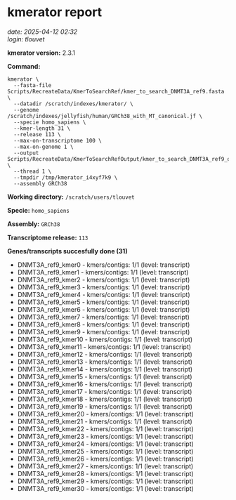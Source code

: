 # kmerator report
*date: 2025-04-12 02:32*  
*login: tlouvet*

**kmerator version:** 2.3.1

**Command:**

```
kmerator \
  --fasta-file Scripts/RecreateData/KmerToSearchRef/kmer_to_search_DNMT3A_ref9.fasta \
  --datadir /scratch/indexes/kmerator/ \
  --genome /scratch/indexes/jellyfish/human/GRCh38_with_MT_canonical.jf \
  --specie homo_sapiens \
  --kmer-length 31 \
  --release 113 \
  --max-on-transcriptome 100 \
  --max-on-genome 1 \
  --output Scripts/RecreateData/KmerToSearchRefOutput/kmer_to_search_DNMT3A_ref9_output \
  --thread 1 \
  --tmpdir /tmp/kmerator_i4xyf7k9 \
  --assembly GRCh38
```

**Working directory:** `/scratch/users/tlouvet`

**Specie:** `homo_sapiens`

**Assembly:** `GRCh38`

**Transcriptome release:** `113`

**Genes/transcripts succesfully done (31)**

- DNMT3A_ref9_kmer0 - kmers/contigs: 1/1 (level: transcript)
- DNMT3A_ref9_kmer1 - kmers/contigs: 1/1 (level: transcript)
- DNMT3A_ref9_kmer2 - kmers/contigs: 1/1 (level: transcript)
- DNMT3A_ref9_kmer3 - kmers/contigs: 1/1 (level: transcript)
- DNMT3A_ref9_kmer4 - kmers/contigs: 1/1 (level: transcript)
- DNMT3A_ref9_kmer5 - kmers/contigs: 1/1 (level: transcript)
- DNMT3A_ref9_kmer6 - kmers/contigs: 1/1 (level: transcript)
- DNMT3A_ref9_kmer7 - kmers/contigs: 1/1 (level: transcript)
- DNMT3A_ref9_kmer8 - kmers/contigs: 1/1 (level: transcript)
- DNMT3A_ref9_kmer9 - kmers/contigs: 1/1 (level: transcript)
- DNMT3A_ref9_kmer10 - kmers/contigs: 1/1 (level: transcript)
- DNMT3A_ref9_kmer11 - kmers/contigs: 1/1 (level: transcript)
- DNMT3A_ref9_kmer12 - kmers/contigs: 1/1 (level: transcript)
- DNMT3A_ref9_kmer13 - kmers/contigs: 1/1 (level: transcript)
- DNMT3A_ref9_kmer14 - kmers/contigs: 1/1 (level: transcript)
- DNMT3A_ref9_kmer15 - kmers/contigs: 1/1 (level: transcript)
- DNMT3A_ref9_kmer16 - kmers/contigs: 1/1 (level: transcript)
- DNMT3A_ref9_kmer17 - kmers/contigs: 1/1 (level: transcript)
- DNMT3A_ref9_kmer18 - kmers/contigs: 1/1 (level: transcript)
- DNMT3A_ref9_kmer19 - kmers/contigs: 1/1 (level: transcript)
- DNMT3A_ref9_kmer20 - kmers/contigs: 1/1 (level: transcript)
- DNMT3A_ref9_kmer21 - kmers/contigs: 1/1 (level: transcript)
- DNMT3A_ref9_kmer22 - kmers/contigs: 1/1 (level: transcript)
- DNMT3A_ref9_kmer23 - kmers/contigs: 1/1 (level: transcript)
- DNMT3A_ref9_kmer24 - kmers/contigs: 1/1 (level: transcript)
- DNMT3A_ref9_kmer25 - kmers/contigs: 1/1 (level: transcript)
- DNMT3A_ref9_kmer26 - kmers/contigs: 1/1 (level: transcript)
- DNMT3A_ref9_kmer27 - kmers/contigs: 1/1 (level: transcript)
- DNMT3A_ref9_kmer28 - kmers/contigs: 1/1 (level: transcript)
- DNMT3A_ref9_kmer29 - kmers/contigs: 1/1 (level: transcript)
- DNMT3A_ref9_kmer30 - kmers/contigs: 1/1 (level: transcript)
